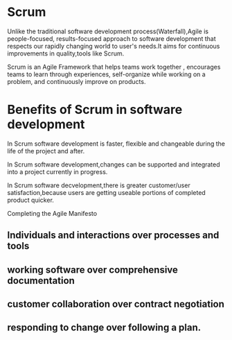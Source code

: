 <h1> Scrum </h1>
<p>Unlike the traditional software development process(Waterfall),Agile is people-focused, results-focused approach to software development that respects our rapidly changing world to user's needs.It aims for continuous improvements in quality,tools like Scrum.</p>
<p>Scrum is an Agile Framework that helps teams work together , encourages teams to learn through experiences, self-organize while working on a problem, and continuously improve on products.</p>
<h1> Benefits of Scrum in software development </h1>
<p>In Scrum software development is faster, flexible and changeable during the life of the project and  after.</p>
<p>In Scrum software development,changes can be supported and integrated into a project currently in progress.</p>
<p>In Scrum software decvelopment,there is greater customer/user satisfaction,because users are getting useable portions of completed product quicker.</p>

</h3> Completing the Agile Manifesto </h3>
<h2>Individuals and interactions over processes and tools</h2>
<h2> working software over comprehensive documentation</h2>
<h2>customer collaboration over contract negotiation</h2>
<h2>responding to change over following a plan.</h2>
